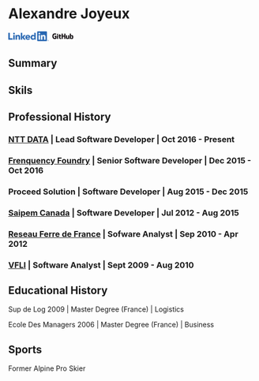 <!--{META}-->
# Alexandre Joyeux

<!--{ADDRESS}-->

[![linkedin](./docs/LI-Logo.png)](https://linkedin.com/in/joyeux-alexandre-76263833) [![github](./docs/GitHub_Logo.png)](https://github.com/alexjoybc)

## Summary

## Skils

## Professional History

### [NTT DATA](https://ca.nttdata.com/en/) | Lead Software Developer | Oct 2016 - Present

### [Frenquency Foundry](https://frequencyfoundry.ca/) | Senior Software Developer | Dec 2015 - Oct 2016

### Proceed Solution | Software Developer | Aug 2015 - Dec 2015

### [Saipem Canada](https://www.saipem.com/en) | Software Developer | Jul 2012 - Aug 2015

### [Reseau Ferre de France](https://www.sncf-reseau.com/) | Sofware Analyst | Sep 2010 - Apr 2012

### [VFLI](https://www.vfli.fr/) | Software Analyst | Sept 2009 - Aug 2010

## Educational History

Sup de Log 2009 | Master Degree (France) | Logistics

Ecole Des Managers 2006 | Master Degree (France) | Business

## Sports

Former Alpine Pro Skier
